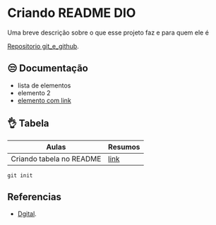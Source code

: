 
# Criando README DIO

Uma breve descrição sobre o que esse projeto faz e para quem ele é

[Repositorio git_e_github](https://github.com/nestorfranca/git_e_github).

## 😒 Documentação 

- lista de elementos 
- elemento 2
- [elemento com link](https://github.com/nestorfranca/git_e_github)

## 👌 Tabela

| Aulas | Resumos |
|-------|---------|
|Criando tabela no README |[link](https://github.com/nestorfranca/git_e_github)|

```
git init
```

## Referencias 
- [Dgital]().
